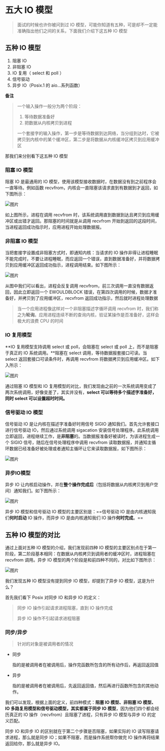 # 五大 IO 模型

> 面试的时候也许你被问到过 IO 模型，可能你知道有五种，可是却不一定能准确指出他们之间的关系，下面我们介绍下这五种 IO 模型

## 五种 IO 模型

1. 阻塞 IO
2. 非阻塞 IO
3. IO 复用（ select 和 poll ）
4. 信号驱动
5. 异步 IO（Posix.1 的 aio...系列函数）

**备注**

> 一个输入操作一般分为两个阶段：
>
> 1. 等待数据准备好
> 2. 把数据从内核拷贝到进程
>
> 一个套接字的输入操作，第一步是等待数据到达网络，当分组到达时，它被拷贝到内核中的某个缓冲区，第二步是将数据从内核缓冲区拷贝到应用缓冲区

那我们来分别看下这五种 IO 模型

### 阻塞 IO 模型

阻塞 IO 是最通用的 IO 模型，使用该模型接收数据时，在数据没有到之前程序会一直等待。例如函数 recvfrom，内核会一直阻塞该请求直到有数据到才返回，如下图所示：

![图片](./Image/五大IO模型-1.jpg)

如上图所示，进程在调用 recvfrom 时，该系统调用直到数据到达且拷贝到应用缓冲区或出错才返回。那阻塞的时间就是从调用 recvfrom 开始到返回的这段时间，当进程返回成功指示时，应用进程开始处理数据报。

### 非阻塞 IO 模型

当把套接字设置成非阻塞方式时，即通知内核：当请求的 IO 操作非得让进程睡眠不能完成时，不要让进程睡眠，而应返回一个错误，直到数据准备好，并将数据拷贝到应用缓冲区返回成功指示，进程调用结束。如下图所示：

![图片](./Image/五大IO模型-2.jpg)

从图中我们可以看出，进程会反复调用 recvfrom，前三次调用一直没有数据返回，因此立即返回一个 EWOULDBLOCK 错误，在第四次调用的时候，数据才准备好，并拷贝到了应用缓冲区，recvfrom 返回成功指示，然后就时进程处理数据

> 当一个应用进程像这样对一个非阻塞描述字循环调用 recvfrom 时，我们称之为**轮询**。应用进程连续不断的查询内核，验证某操作是否准备好，这样会极大的浪费 CPU 的时间

### IO 复用模型

**IO 复用模型支持调用 select 或 poll，会阻塞在 select 或 poll 上，而不是阻塞于真正的 IO 系统调用。**阻塞在 select 调用，等待数据报套接口可读。当 select 返回套接口可读条件时，再调用 recvfrom 将数据拷贝到应用缓冲区。如下入所示：

![图片](./Image/五大IO模型-3.jpg)

通过阻塞 IO 模型和 IO 复用模型的对比，我们发现由之前的一次系统调用变成了两次系统调用，好像变差了，其实并没有，**select 可以等待多个描述字准备好，同时 select 可以设置超时时间。**

### 信号驱动 IO 模型

信号驱动 IO 是让内核在描述字准备好时用信号 SIGIO 通知我们。首先允许套接口进行信号驱动 IO，然后通过系统调用 sigacation 安装信号处理程序。此系统调用立即返回，进程继续工作，是**非阻塞**的。当数据报准备好被读时，为该进程生成一个 SIGIO 信号，随后在信号处理程序中调用 recvfrom 读取数据报，并通知主循环数据已经准备好被处理或者通知主循环让它来读取数据报，如下图所示：

![图片](./Image/五大IO模型-4.jpg)

### 异步IO模型

异步 IO 让内核启动操作，并在**整个操作完成后**（包括将数据从内核拷贝到用户空间）通知我们。如下图所示：

![图片](./Image/五大IO模型-5.jpg)

异步 IO 模型和信号驱动 IO 模型的主要区别是：==信号驱动 IO 是由内核通知我们**何时启动** IO 操作，而异步 IO 是由内核通知我们 IO 操作**何时完成**。==

## 五种 IO 模型的对比

通过上面对五种 IO 模型的介绍，我们发现前四种 IO 模型的主要区别点在于第一阶段，第二阶段基本相同：在数据从内核拷贝到调用者的缓冲区时，进程阻塞在 recvfrom 调用。异步 IO 模型的两个阶段是和前四种不同的，对比如下图所示：

![图片](./Image/五大IO模型-6.jpg)

我们发现五种 IO 模型没有提到同步 IO 模型，却提到了异步 IO 模型，这是为什么？

首先我们看下 Posix 对同步 IO 和异步 IO 的定义：

> 同步 IO 操作引起请求进程阻塞，直到 IO 操作完成
>
> 异步 IO 操作不引起请求进程阻塞

### 同步/异步

> 针对的对象是被调用者的情况

- 同步

  指的是被调用者在被调用后，操作完函数所包含的所有动作后，再返回返回值

- 异步

  指的是被调用者在被调用后，先返回返回值，然后再进行函数所包含的其他动作。

我们可以发现，根据上面的定义，前四种模式：**阻塞 IO 模型、非阻塞 IO 模型、IO 多路复用模型和信号驱动模型，其实都属于同步 IO 模型**，因为他们四个都会经历真正的 IO 操作（recvfrom）且阻塞了进程，只有异步 IO 模型与异步 IO 的定义匹配。

同步 IO 和异步 IO 的区别就在于第二个步骤是否阻塞，如果实际的 IO 读写阻塞请求进程，那么就是同步 IO；如果不阻塞，而是操作系统帮你做完 IO 操作再将结果返回给你，那么就是异步 IO。